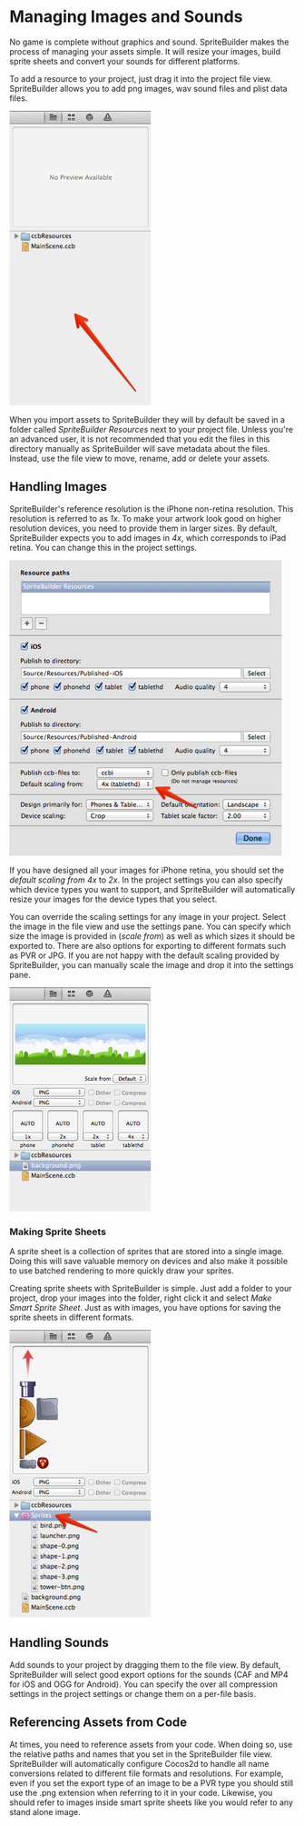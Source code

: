 # Managing Images and Sounds
No game is complete without graphics and sound. SpriteBuilder makes the process of managing your assets simple. It will resize your images, build sprite sheets and convert your sounds for different platforms.

To add a resource to your project, just drag it into the project file view. SpriteBuilder allows you to add png images, wav sound files and plist data files.

![image](res-1.png?raw=true)

When you import assets to SpriteBuilder they will by default be saved in a folder called *SpriteBuilder Resources* next to your project file. Unless you're an advanced user, it is not recommended that you edit the files in this directory manually as SpriteBuilder will save metadata about the files. Instead, use the file view to move, rename, add or delete your assets.

## Handling Images
SpriteBuilder's reference resolution is the iPhone non-retina resolution. This resolution is referred to as *1x*. To make your artwork look good on higher resolution devices, you need to provide them in larger sizes. By default, SpriteBuilder expects you to add images in *4x*, which corresponds to iPad retina. You can change this in the project settings.

![image](res-2.png?raw=true)

If you have designed all your images for iPhone retina, you should set the *default scaling from 4x* to *2x*. In the project settings you can also specify which device types you want to support, and SpriteBuilder will automatically resize your images for the device types that you select.

You can override the scaling settings for any image in your project. Select the image in the file view and use the settings pane. You can specify which size the image is provided in (*scale from*) as well as which sizes it should be exported to. There are also options for exporting to different formats such as PVR or JPG. If you are not happy with the default scaling provided by SpriteBuilder, you can manually scale the image and drop it into the settings pane.

![image](res-3.png?raw=true)

### Making Sprite Sheets
A sprite sheet is a collection of sprites that are stored into a single image. Doing this will save valuable memory on devices and also make it possible to use batched rendering to more quickly draw your sprites.

Creating sprite sheets with SpriteBuilder is simple. Just add a folder to your project, drop your images into the folder, right click it and select *Make Smart Sprite Sheet*. Just as with images, you have options for saving the sprite sheets in different formats.

![image](res-4.png?raw=true)

## Handling Sounds
Add sounds to your project by dragging them to the file view. By default, SpriteBuilder will select good export options for the sounds (CAF and MP4 for iOS and OGG for Android). You can specify the over all compression settings in the project settings or change them on a per-file basis.

## Referencing Assets from Code
At times, you need to reference assets from your code. When doing so, use the relative paths and names that you set in the SpriteBuilder file view. SpriteBuilder will automatically configure Cocos2d to handle all name conversions related to different file formats and resolutions. For example, even if you set the export type of an image to be a PVR type you should still use the .png extension when referring to it in your code. Likewise, you should refer to images inside smart sprite sheets like you would refer to any stand alone image.